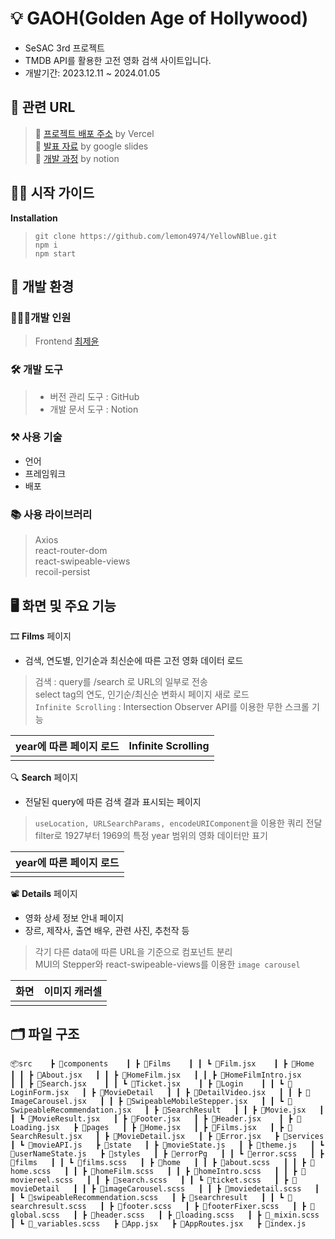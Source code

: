 # 💡 GAOH(Golden Age of Hollywood)

- SeSAC 3rd 프로젝트
- TMDB API를 활용한 고전 영화 검색 사이트입니다.
- 개발기간: 2023.12.11 ~ 2024.01.05

## 🔗 관련 URL

> 🚀 [프로젝트 배포 주소](https://yellow-n-blue-new.vercel.app/) by Vercel  
> 📰 [발표 자료](https://docs.google.com/presentation/d/1PpYLDlya7PLAvalIxgVi-B6isoFG7t9QLDxOZCdK6no/edit#slide=id.ga073618e60_0_16) by google slides  
> 📖 [개발 과정](https://sunrise-coal-31d.notion.site/yellow-blue-c8d5aa6bdb2841d6afce2a11332504ee?pvs=4) by notion

## 👋🏻 시작 가이드

**Installation**

> `git clone https://github.com/lemon4974/YellowNBlue.git`  
> `npm i`  
> `npm start`

## 👾 개발 환경

### 👩🏻‍💻개발 인원

> Frontend [최제윤](https://github.com/lemon4974)

### 🛠 개발 도구

> - 버전 관리 도구 : GitHub
> - 개발 문서 도구 : Notion

### ⚒ 사용 기술

- 언어
- 프레임워크
- 배포

### 📚 사용 라이브러리

> Axios  
> react-router-dom  
> react-swipeable-views  
> recoil-persist

## 🖥 화면 및 주요 기능

🎞 **Films** 페이지

- 검색, 연도별, 인기순과 최신순에 따른 고전 영화 데이터 로드

> 검색 : query를 /search 로 URL의 일부로 전송  
> select tag의 연도, 인기순/최신순 변화시 페이지 새로 로드  
> `Infinite Scrolling` : Intersection Observer API를 이용한 무한 스크롤 기능

| year에 따른 페이지 로드 | Infinite Scrolling |
| ----------------------- | ------------------ |
|                         |                    |

🔍 **Search** 페이지

- 전달된 query에 따른 검색 결과 표시되는 페이지

> `useLocation, URLSearchParams, encodeURIComponent`을 이용한 쿼리 전달  
> filter로 1927부터 1969의 특정 year 범위의 영화 데이터만 표기

| year에 따른 페이지 로드 |
| ----------------------- |
|                         |

📽 **Details** 페이지

- 영화 상세 정보 안내 페이지
- 장르, 제작사, 출연 배우, 관련 사진, 추천작 등

> 각기 다른 data에 따른 URL을 기준으로 컴포넌트 분리  
> MUI의 Stepper와 react-swipeable-views를 이용한 `image carousel`

| 화면 | 이미지 캐러셀 |
| ---- | ------------- |
|      |               |

## 🗂 파일 구조

`📦src   
┣ 📂components   
┃ ┣ 📂Films   
┃ ┃ ┗ 📜Film.jsx   
┃ ┣ 📂Home   
┃ ┃ ┣ 📜About.jsx  
┃ ┃ ┣ 📜HomeFilm.jsx  
┃ ┃ ┣ 📜HomeFilmIntro.jsx    
┃ ┃ ┣ 📜Search.jsx   
┃ ┃ ┗ 📜Ticket.jsx   
┃ ┣ 📂Login   
┃ ┃ ┗ 📜LoginForm.jsx  
┃ ┣ 📂MovieDetail  
┃ ┃ ┣ 📜DetailVideo.jsx  
┃ ┃ ┣ 📜ImageCarousel.jsx  
┃ ┃ ┣ 📜SwipeableMobileStepper.jsx  
┃ ┃ ┗ 📜SwipeableRecommendation.jsx  
┃ ┣ 📂SearchResult  
┃ ┃ ┣ 📜Movie.jsx  
┃ ┃ ┗ 📜MovieResult.jsx  
┃ ┣ 📜Footer.jsx  
┃ ┣ 📜Header.jsx   
┃ ┣ 📜Loading.jsx  
┣ 📂pages  
┃ ┣ 📜Home.jsx  
┃ ┣ 📜Films.jsx  
┃ ┣ 📜SearchResult.jsx  
┃ ┣ 📜MovieDetail.jsx  
┃ ┣ 📜Error.jsx  
┣ 📂services  
┃ ┗ 📜movieAPI.js  
┣ 📂state  
┃ ┣ 📜movieState.js  
┃ ┣ 📜theme.js  
┃ ┗ 📜userNameState.js  
┣ 📂styles  
┃ ┣ 📂errorPg  
┃ ┃ ┗ 📜error.scss  
┃ ┣ 📂films  
┃ ┃ ┗ 📜films.scss  
┃ ┣ 📂home  
┃ ┃ ┣ 📜about.scss  
┃ ┃ ┣ 📜home.scss  
┃ ┃ ┣ 📜homeFilm.scss  
┃ ┃ ┣ 📜homeIntro.scss  
┃ ┃ ┣ 📜moviereel.scss  
┃ ┃ ┣ 📜search.scss  
┃ ┃ ┗ 📜ticket.scss  
┃ ┣ 📂movieDetail  
┃ ┃ ┣ 📜imageCarousel.scss  
┃ ┃ ┣ 📜moviedetail.scss  
┃ ┃ ┗ 📜swipeableRecommendation.scss  
┃ ┣ 📂searchresult  
┃ ┃ ┗ 📜searchresult.scss  
┃ ┣ 📜footer.scss  
┃ ┣ 📜footerFixer.scss  
┃ ┣ 📜global.scss  
┃ ┣ 📜header.scss  
┃ ┣ 📜loading.scss  
┃ ┣ 📜_mixin.scss  
┃ ┗ 📜_variables.scss  
┣ 📜App.jsx  
┣ 📜AppRoutes.jsx  
┣ 📜index.js`
